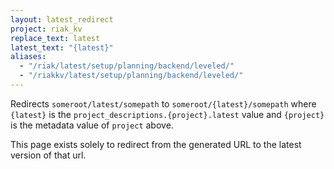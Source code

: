 ```yaml
---
layout: latest_redirect
project: riak_kv
replace_text: latest
latest_text: "{latest}"
aliases:
  - "/riak/latest/setup/planning/backend/leveled/"
  - "/riakkv/latest/setup/planning/backend/leveled/"
---
```


Redirects `someroot/latest/somepath` to `someroot/{latest}/somepath` 
where `{latest}` is the `project_descriptions.{project}.latest` value
and `{project}` is the metadata value of `project` above.

This page exists solely to redirect from the generated URL to the latest version of
that url.


